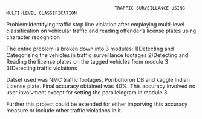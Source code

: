 											TRAFFIC SURVEILLANCE USING MULTI-LEVEL CLASSIFICATION
											
Problem:Identifying traffic stop line violation after employing multi-level classification on vehicular traffic and reading offender’s license plates using character recognition

The entire problem is broken down into 3 modules:
	1)Detecting and Categorising the vehicles in traffic surveillance footages
	2)Detecting and Reading the license plates on the tagged vehicles from module 3
	3)Detecting traffic violations
	
Datset used was NMC traffic footages, Poribohoron DB and kaggle Indian License plate.
Final accuracy obtained was 40%. This accuracy involved no user involvment except for setting the parallelogram in module 3.

Further this project could be extended for either imporving this accuracy measure or include other traffic violations in it.